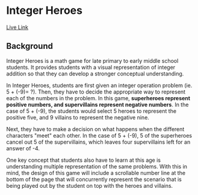# Integer Heroes

[Live Link](joshling1919.github.io/integer-heroes)

## Background

Integer Heroes is a math game for late primary to early middle school students. It provides students with a visual representation of integer addition so that they can develop a stronger conceptual understanding.

In Integer Heroes, students are first given an integer operation problem (ie. 5 + (-9)= ?). Then, they have to decide the appropriate way to represent each of the numbers in the problem. In this game, **superheroes represent positive numbers, and supervillains represent negative numbers**. In the case of 5 + (-9), the students would select 5 heroes to represent the positive five, and 9 villains to represent the negative nine.

Next, they have to make a decision on what happens when the different characters "meet" each other. In the case of 5 + (-9), 5 of the superheroes cancel out 5 of the supervillains, which leaves four supervillains left for an answer of -4.

One key concept that students also have to learn at this age is understanding multiple representation of the same problems. With this in mind, the design of this game will include a scrollable number line at the bottom of the page that will concurrently represent the scenario that is being played out by the student on top with the heroes and villains.
